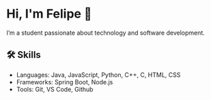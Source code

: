 # Hi, I'm Felipe 👋

I’m a student passionate about technology and software development.

## 🛠️ Skills
- Languages: Java, JavaScript, Python, C++, C, HTML, CSS
- Frameworks: Spring Boot, Node.js
- Tools: Git, VS Code, Github
